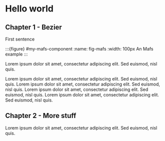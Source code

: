 # Hello world




## Chapter 1 - Bezier
First sentence



:::{figure} #my-mafs-component
:name: fig-mafs
:width: 100px
An Mafs example 
:::


Lorem ipsum dolor sit amet, consectetur adipiscing elit. Sed euismod, nisl quis.

Lorem ipsum dolor sit amet, consectetur adipiscing elit. Sed euismod, nisl quis.
Lorem ipsum dolor sit amet, consectetur adipiscing elit. Sed euismod, nisl quis.
Lorem ipsum dolor sit amet, consectetur adipiscing elit. Sed euismod, nisl quis.
Lorem ipsum dolor sit amet, consectetur adipiscing elit. Sed euismod, nisl quis. [](fig-mafs)




## Chapter 2 - More stuff

Lorem ipsum dolor sit amet, consectetur adipiscing elit. Sed euismod, nisl quis.